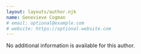 ```yaml
---
layout: layouts/author.njk
name: Genevieve Cogman
# email: optional@example.com
# website: https://optional-website.com
---
```

No additional information is available for this author.
